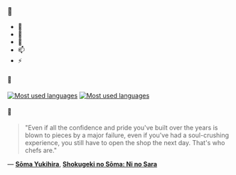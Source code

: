 ### 👋

- 🔭
- 🌱
- 💬
- 📫
- ⚡

#### 🧏

[![Most used languages](https://github-readme-stats-aynah.vercel.app/api/top-langs/?username=aynh&theme=solarized-dark&langs_count=6&layout=compact&hide_title=true)](https://github.com/anuraghazra/github-readme-stats#gh-dark-mode-only)
[![Most used languages](https://github-readme-stats-aynah.vercel.app/api/top-langs/?username=aynh&theme=solarized-light&langs_count=6&layout=compact&hide_title=true)](https://github.com/anuraghazra/github-readme-stats#gh-light-mode-only)

#### 💬

> "Even if all the confidence and pride you've built over the years is blown to pieces by a major failure, even if you've had a soul-crushing experience, you still have to open the shop the next day. That's who chefs are."

&mdash; [**Sōma Yukihira**](https://myanimelist.net/character.php?q=S%C5%8Dma%20Yukihira&cat=character), [**Shokugeki no Sōma: Ni no Sara**](https://myanimelist.net/search/all?q=Shokugeki%20no%20S%C5%8Dma%3A%20Ni%20no%20Sara&cat=all)

